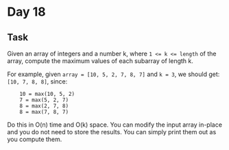 # Day 18
## Task
Given an array of integers and a number k, where ```1 <= k <= length``` of the array, compute the maximum values of each subarray of length k.

For example, given ```array = [10, 5, 2, 7, 8, 7]``` and ```k = 3```, we should get: ```[10, 7, 8, 8]```, since:

```
    10 = max(10, 5, 2)
    7 = max(5, 2, 7)
    8 = max(2, 7, 8)
    8 = max(7, 8, 7)
```

Do this in O(n) time and O(k) space. You can modify the input array in-place and you do not need to store the results. You can simply print them out as you compute them.